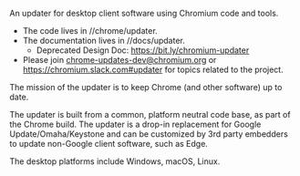 An updater for desktop client software using Chromium code and tools.

*   The code lives in //chrome/updater.
*   The documentation lives in //docs/updater.
    *   Deprecated Design Doc: https://bit.ly/chromium-updater
*   Please join [chrome-updates-dev@chromium.org](https://groups.google.com/a/chromium.org/g/chrome-updates-dev) or
https://chromium.slack.com#updater for topics related to the project.

The mission of the updater is to keep Chrome (and other software) up to date.

The updater is built from a common, platform neutral code base, as part of
the Chrome build. The updater is a drop-in replacement for Google
Update/Omaha/Keystone and can be customized by 3rd party embedders to
update non-Google client software, such as Edge.

The desktop platforms include Windows, macOS, Linux.
